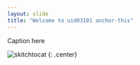 ```yaml
---
layout: slide
title: "Welcome to uid03101 anchor-this"
---
```


Caption here

![skitchtocat](https://octodex.github.com/images/skitchtocat.png)
{: .center}
